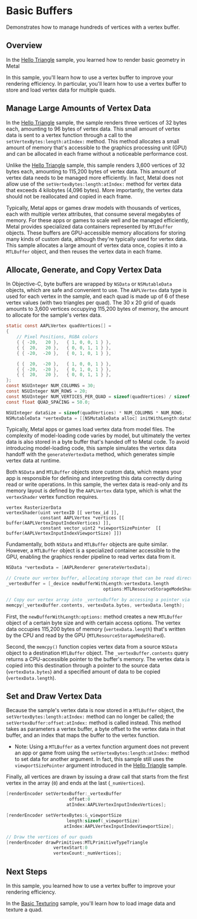 # Basic Buffers

Demonstrates how to manage hundreds of vertices with a vertex buffer.

## Overview

In the [Hello Triangle](https://developer.apple.com/documentation/metal/hello_triangle) sample, you learned how to render basic geometry in Metal

In this sample, you'll learn how to use a vertex buffer to improve your rendering efficiency. In particular, you'll learn how to use a vertex buffer to store and load vertex data for multiple quads.

## Manage Large Amounts of Vertex Data

In the [Hello Triangle](https://developer.apple.com/documentation/metal/hello_triangle) sample, the sample renders three vertices of 32 bytes each, amounting to 96 bytes of vertex data. This small amount of vertex data is sent to a vertex function through a call to the `setVertexBytes:length:atIndex:` method. This method allocates a small amount of memory that's accessible to the graphics processing unit (GPU) and can be allocated in each frame without a noticeable performance cost.

Unlike the [Hello Triangle](https://developer.apple.com/documentation/metal/hello_triangle) sample, this sample renders 3,600 vertices of 32 bytes each, amounting to 115,200 bytes of vertex data. This amount of vertex data needs to be managed more efficiently. In fact, Metal does not allow use of the `setVertexBytes:length:atIndex:` method for vertex data that exceeds 4 kilobytes (4,096 bytes). More importantly, the vertex data should not be reallocated and copied in each frame.

Typically, Metal apps or games draw models with thousands of vertices, each with multiple vertex attributes, that consume several megabytes of memory. For these apps or games to scale well and be managed efficiently, Metal provides specialized data containers represented by `MTLBuffer` objects. These buffers are GPU-accessible memory allocations for storing many kinds of custom data, although they're typically used for vertex data. This sample allocates a large amount of vertex data once, copies it into a `MTLBuffer` object, and then reuses the vertex data in each frame.

## Allocate, Generate, and Copy Vertex Data

In Objective-C, byte buffers are wrapped by `NSData` or `NSMutableData` objects, which are safe and convenient to use. The `AAPLVertex` data type is used for each vertex in the sample, and each quad is made up of 6 of these vertex values (with two triangles per quad). The 30 x 20 grid of quads amounts to 3,600 vertices occupying 115,200 bytes of memory, the amount to allocate for the sample's vertex data.

``` objective-c
static const AAPLVertex quadVertices[] =
{
    // Pixel Positions, RGBA colors
    { { -20,   20 },   { 1, 0, 0, 1 } },
    { {  20,   20 },   { 0, 0, 1, 1 } },
    { { -20,  -20 },   { 0, 1, 0, 1 } },

    { {  20,  -20 },   { 1, 0, 0, 1 } },
    { { -20,  -20 },   { 0, 1, 0, 1 } },
    { {  20,   20 },   { 0, 0, 1, 1 } },
};
const NSUInteger NUM_COLUMNS = 30;
const NSUInteger NUM_ROWS = 20;
const NSUInteger NUM_VERTICES_PER_QUAD = sizeof(quadVertices) / sizeof(AAPLVertex);
const float QUAD_SPACING = 50.0;

NSUInteger dataSize = sizeof(quadVertices) * NUM_COLUMNS * NUM_ROWS;
NSMutableData *vertexData = [[NSMutableData alloc] initWithLength:dataSize];
```

Typically, Metal apps or games load vertex data from model files. The complexity of model-loading code varies by model, but ultimately the vertex data is also stored in a byte buffer that's handed off to Metal code. To avoid introducing model-loading code, this sample simulates the vertex data handoff with the `generateVertexData` method, which generates simple vertex data at runtime.

Both `NSData` and `MTLBuffer` objects store custom data, which means your app is responsible for defining and interpreting this data correctly during read or write operations.  In this sample, the vertex data is read-only and its memory layout is defined by the `AAPLVertex` data type, which is what the `vertexShader` vertex function requires.

``` metal
vertex RasterizerData
vertexShader(uint vertexID [[ vertex_id ]],
             constant AAPLVertex *vertices [[ buffer(AAPLVertexInputIndexVertices) ]],
             constant vector_uint2 *viewportSizePointer  [[ buffer(AAPLVertexInputIndexViewportSize) ]])
```

Fundamentally, both `NSData` and `MTLBuffer` objects are quite similar. However, a `MTLBuffer` object is a specialized container accessible to the GPU, enabling the graphics render pipeline to read vertex data from it.

``` objective-c
NSData *vertexData = [AAPLRenderer generateVertexData];

// Create our vertex buffer, allocating storage that can be read directly the GPU
_vertexBuffer = [_device newBufferWithLength:vertexData.length
                                     options:MTLResourceStorageModeShared];

// Copy our vertex array into _vertexBuffer by accessing a pointer via the 'contents' property
memcpy(_vertexBuffer.contents, vertexData.bytes, vertexData.length);
```

First, the `newBufferWithLength:options:` method creates a new `MTLBuffer` object of a certain byte size and with certain access options. The vertex data occupies 115,200 bytes of memory (`vertexData.length`) that's written by the CPU and read by the GPU (`MTLResourceStorageModeShared`).

Second, the `memcpy()` function copies vertex data from a source `NSData` object to a destination `MTLBuffer` object. The `_vertexBuffer.contents` query returns a CPU-accessible pointer to the buffer's memory. The vertex data is copied into this destination through a pointer to the source data (`vertexData.bytes`) and a specified amount of data to be copied (`vertexData.length`).

## Set and Draw Vertex Data

Because the sample's vertex data is now stored in a `MTLBuffer` object, the `setVertexBytes:length:atIndex:` method can no longer be called; the `setVertexBuffer:offset:atIndex:` method is called instead. This method takes as parameters a vertex buffer, a byte offset to the vertex data in that buffer, and an index that maps the buffer to the vertex function.

- Note: Using a `MTLBuffer` as a vertex function argument does not prevent an app or game from using the `setVertexBytes:length:atIndex:` method to set data for another argument. In fact, this sample still uses the `viewportSizePointer` argument introduced in the [Hello Triangle](https://developer.apple.com/documentation/metal/hello_triangle) sample.

Finally, all vertices are drawn by issuing a draw call that starts from the first vertex in the array (`0`) and ends at the last (`_numVertices`).

``` objective-c
[renderEncoder setVertexBuffer:_vertexBuffer
                        offset:0
                       atIndex:AAPLVertexInputIndexVertices];

[renderEncoder setVertexBytes:&_viewportSize
                       length:sizeof(_viewportSize)
                      atIndex:AAPLVertexInputIndexViewportSize];

// Draw the vertices of our quads
[renderEncoder drawPrimitives:MTLPrimitiveTypeTriangle
                  vertexStart:0
                  vertexCount:_numVertices];
```

## Next Steps

In this sample, you learned how to use a vertex buffer to improve your rendering efficiency.

In the [Basic Texturing](https://developer.apple.com/documentation/metal/fundamental_lessons/basic_texturing) sample, you'll learn how to load image data and texture a quad.
